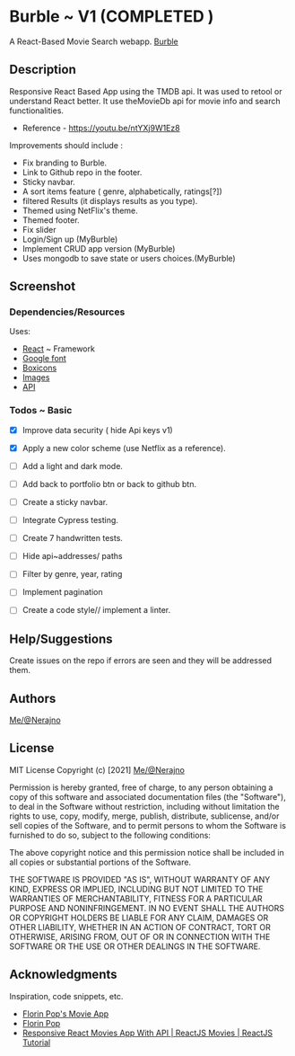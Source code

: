 # Burble ~ V1 (COMPLETED )
A React-Based Movie Search webapp. 
[Burble](https://theburble.netlify.app/)
## Description
Responsive React Based App using the TMDB api. It was used to
retool or understand React better. It use theMovieDb api for movie info and search 
functionalities.

- Reference - https://youtu.be/ntYXj9W1Ez8


Improvements should include :
- Fix branding to Burble. 
- Link to Github repo in the footer.
- Sticky navbar.
- A sort items feature ( genre, alphabetically, ratings[?])
- filtered Results (it displays results as you type).
- Themed using NetFlix's theme.
- Themed footer.
- Fix slider
- Login/Sign up (MyBurble)
- Implement CRUD app version (MyBurble)
- Uses mongodb to save state or users choices.(MyBurble)

## Screenshot


### Dependencies/Resources
Uses:
- [React](https://reactjs.org/) ~ Framework
- [Google font](https://fonts.google.com/)
- [Boxicons](https://boxicons.com/)
- [Images](https://unsplash.com/)
- [API](https://www.themoviedb.org/)

### Todos ~ Basic
- [x] Improve data security ( hide Api keys v1)
- [x] Apply a new color scheme (use Netflix as a reference).
- [ ] Add a light and dark mode.
- [ ] Add back to portfolio btn or back to github btn.
- [ ] Create a sticky navbar.
- [ ] Integrate Cypress testing.
- [ ] Create 7  handwritten tests.
- [ ] Hide api~addresses/ paths
- [ ] Filter by genre, year, rating
- [ ] Implement pagination
- [ ] Create a code style// implement a linter.

 
## Help/Suggestions
Create issues on the repo if errors are seen and they will be addressed them.

## Authors
[Me/@Nerajno](https://twitter.com/nerajno)  

## License
MIT License
Copyright (c) [2021] [Me/@Nerajno](https://twitter.com/nerajno)  

Permission is hereby granted, free of charge, to any person obtaining a copy
of this software and associated documentation files (the "Software"), to deal
in the Software without restriction, including without limitation the rights
to use, copy, modify, merge, publish, distribute, sublicense, and/or sell
copies of the Software, and to permit persons to whom the Software is
furnished to do so, subject to the following conditions:

The above copyright notice and this permission notice shall be included in all
copies or substantial portions of the Software.

THE SOFTWARE IS PROVIDED "AS IS", WITHOUT WARRANTY OF ANY KIND, EXPRESS OR
IMPLIED, INCLUDING BUT NOT LIMITED TO THE WARRANTIES OF MERCHANTABILITY,
FITNESS FOR A PARTICULAR PURPOSE AND NONINFRINGEMENT. IN NO EVENT SHALL THE
AUTHORS OR COPYRIGHT HOLDERS BE LIABLE FOR ANY CLAIM, DAMAGES OR OTHER
LIABILITY, WHETHER IN AN ACTION OF CONTRACT, TORT OR OTHERWISE, ARISING FROM,
OUT OF OR IN CONNECTION WITH THE SOFTWARE OR THE USE OR OTHER DEALINGS IN THE
SOFTWARE.

## Acknowledgments
Inspiration, code snippets, etc.
* [Florin Pop's Movie App](https://youtu.be/sZ0bZGfg_m4)
* [Florin Pop](https://twitter.com/florinpop1705)
* [Responsive React Movies App With API | ReactJS Movies | ReactJS Tutorial](https://youtu.be/ntYXj9W1Ez8)